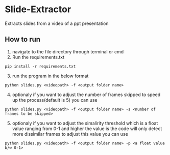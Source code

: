 # Slide-Extractor
Extracts slides from a video of a ppt presentation
## How to run
1. navigate to the file directory through terminal or cmd
2. Run the requirements.txt
```
pip install -r requirements.txt
```
3. run the program in the below format
```
python slides.py <videopath> -f <output folder name> 
```
4. optionaly if you want to adjust the number of frames skipped to speed up the process(default is 5) you can use
```
python slides.py <videopath> -f <output folder name> -s <number of frames to be skipped>
```
5. optionaly if you want to adjust the simalirity threshold which is a float value ranging from 0-1 and higher the value is the code will only detect more dissimilar frames to adjust this value you can use
```
python slides.py <videopath> -f <output folder name> -p <a float value b/w 0-1>
```
